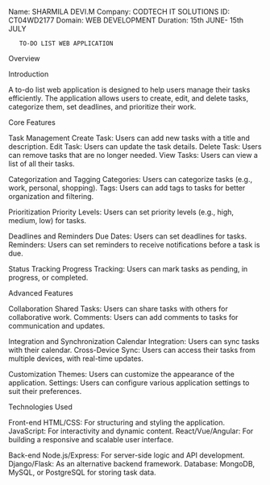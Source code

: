 
   Name:   SHARMILA DEVI.M
Company:   CODTECH IT SOLUTIONS
     ID:   CT04WD2177
 Domain:   WEB DEVELOPMENT 
 Duration:  15th JUNE- 15th JULY


       TO-DO LIST WEB APPLICATION

Overview 

Introduction

A to-do list web application is designed to help users manage their tasks efficiently. The application allows users to create, edit, and delete tasks, categorize them, set deadlines, and prioritize their work.

 Core Features

Task Management
Create Task: Users can add new tasks with a title and description.
Edit Task: Users can update the task details.
Delete Task: Users can remove tasks that are no longer needed.
View Tasks: Users can view a list of all their tasks.

 Categorization and Tagging
Categories: Users can categorize tasks (e.g., work, personal, shopping).
Tags: Users can add tags to tasks for better organization and filtering.

Prioritization
Priority Levels: Users can set priority levels (e.g., high, medium, low) for tasks.

Deadlines and Reminders
Due Dates: Users can set deadlines for tasks.
Reminders: Users can set reminders to receive notifications before a task is due.

Status Tracking
Progress Tracking: Users can mark tasks as pending, in progress, or completed.

  Advanced Features

Collaboration
Shared Tasks: Users can share tasks with others for collaborative work.
Comments: Users can add comments to tasks for communication and updates.

Integration and Synchronization
Calendar Integration: Users can sync tasks with their calendar.
Cross-Device Sync: Users can access their tasks from multiple devices, with real-time updates.


Customization
Themes: Users can customize the appearance of the application.
Settings: Users can configure various application settings to suit their preferences.

 Technologies Used

Front-end
HTML/CSS: For structuring and styling the application.
JavaScript: For interactivity and dynamic content.
React/Vue/Angular: For building a responsive and scalable user interface.

Back-end
Node.js/Express: For server-side logic and API development.
Django/Flask: As an alternative backend framework.
Database: MongoDB, MySQL, or PostgreSQL for storing task data.
